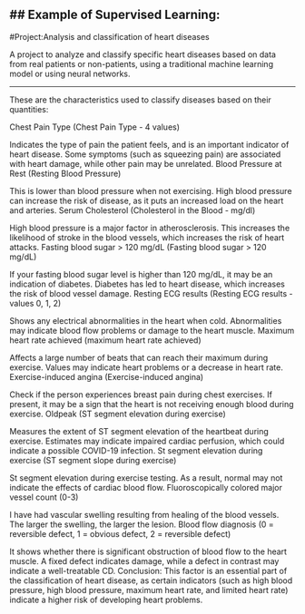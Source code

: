 ## ## Example of Supervised Learning:
#Project:Analysis and classification of heart diseases

A project to analyze and classify specific heart diseases based on data from real patients or non-patients, using a traditional machine learning model or using neural networks.
________________________________________
These are the characteristics used to classify diseases based on their quantities:

Chest Pain Type (Chest Pain Type - 4 values)

Indicates the type of pain the patient feels, and is an important indicator of heart disease.
Some symptoms (such as squeezing pain) are associated with heart damage, while other pain may be unrelated.
Blood Pressure at Rest (Resting Blood Pressure)

This is lower than blood pressure when not exercising.
High blood pressure can increase the risk of disease, as it puts an increased load on the heart and arteries.
Serum Cholesterol (Cholesterol in the Blood - mg/dl)

High blood pressure is a major factor in atherosclerosis.
This increases the likelihood of stroke in the blood vessels, which increases the risk of heart attacks.
Fasting blood sugar > 120 mg/dL (Fasting blood sugar > 120 mg/dL)

If your fasting blood sugar level is higher than 120 mg/dL, it may be an indication of diabetes.
Diabetes has led to heart disease, which increases the risk of blood vessel damage.
Resting ECG results (Resting ECG results - values ​​0, 1, 2)

Shows any electrical abnormalities in the heart when cold.
Abnormalities may indicate blood flow problems or damage to the heart muscle.
Maximum heart rate achieved (maximum heart rate achieved)

Affects a large number of beats that can reach their maximum during exercise.
Values ​​may indicate heart problems or a decrease in heart rate.
Exercise-induced angina (Exercise-induced angina)

Check if the person experiences breast pain during chest exercises.
If present, it may be a sign that the heart is not receiving enough blood during exercise.
Oldpeak (ST segment elevation during exercise)

Measures the extent of ST segment elevation of the heartbeat during exercise.
Estimates may indicate impaired cardiac perfusion, which could indicate a possible COVID-19 infection.
St segment elevation during exercise (ST segment slope during exercise)

St segment elevation during exercise testing.
As a result, normal may not indicate the effects of cardiac blood flow.
Fluoroscopically colored major vessel count (0-3)

I have had vascular swelling resulting from healing of the blood vessels.
The larger the swelling, the larger the lesion.
Blood flow diagnosis (0 = reversible defect, 1 = obvious defect, 2 = reversible defect)

It shows whether there is significant obstruction of blood flow to the heart muscle.
A fixed defect indicates damage, while a defect in contrast may indicate a well-treatable CD.
Conclusion:
This factor is an essential part of the classification of heart disease, as certain indicators (such as high blood pressure, high blood pressure, maximum heart rate, and limited heart rate) indicate a higher risk of developing heart problems.
